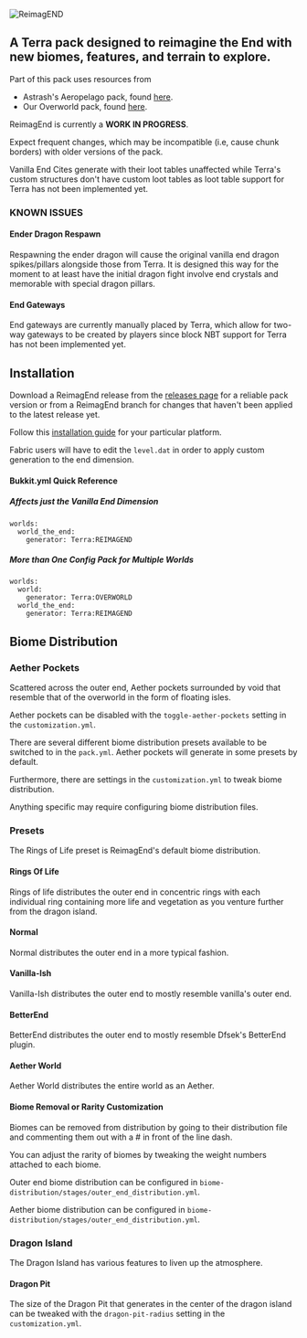 ![ReimagEND](https://github.com/user-attachments/assets/c407dcf6-ae98-4a7b-8db8-36b41d3ee7d3)

## A Terra pack designed to reimagine the End with new biomes, features, and terrain to explore.

Part of this pack uses resources from 
 - Astrash's Aeropelago pack, found [here](https://github.com/Astrashh/Aeropelago).
 - Our Overworld pack, found [here](https://github.com/PolyhedralDev/TerraOverworldConfig).

ReimagEnd is currently a **WORK IN PROGRESS**. 

Expect frequent changes, which may be incompatible (i.e, cause chunk borders) with older versions of the pack.

Vanilla End Cites generate with their loot tables unaffected while Terra's custom structures don't have custom 
loot tables as loot table support for Terra has not been implemented yet.

### KNOWN ISSUES
#### Ender Dragon Respawn
Respawning the ender dragon will cause the original vanilla end dragon spikes/pillars
alongside those from Terra. It is designed this way for the moment to at least have the initial
dragon fight involve end crystals and memorable with special dragon pillars.

#### End Gateways
End gateways are currently manually placed by Terra, which allow for two-way gateways to be created by players
since block NBT support for Terra has not been implemented yet.

## Installation
Download a ReimagEnd release from the [releases page](https://github.com/PolyhedralDev/ReimagEND/releases) for a reliable pack version 
or from a ReimagEnd branch for changes that haven't been applied to the latest release yet.

Follow this [installation guide](https://terra.polydev.org/install/index.html) for your particular platform.

Fabric users will have to edit the `level.dat` in order to apply custom generation to the end dimension.

#### Bukkit.yml Quick Reference 
##### Affects just the Vanilla End Dimension
```
worlds:
  world_the_end:
    generator: Terra:REIMAGEND
```
##### More than One Config Pack for Multiple Worlds 
```
worlds:
  world:
    generator: Terra:OVERWORLD
  world_the_end:
    generator: Terra:REIMAGEND
```

## Biome Distribution

### Aether Pockets
Scattered across the outer end, Aether pockets surrounded by void that
resemble that of the overworld in the form of floating isles.

Aether pockets can be disabled with the `toggle-aether-pockets` setting in the `customization.yml`.

There are several different biome distribution presets available to be switched
to in the `pack.yml`. Aether pockets will generate in some presets by default.

Furthermore, there are settings in the `customization.yml` to tweak 
biome distribution.

Anything specific may require configuring biome distribution files.

### Presets

The Rings of Life preset is ReimagEnd's default biome distribution.

#### Rings Of Life
Rings of life distributes the outer end in concentric rings with each individual 
ring containing more life and vegetation as you venture further from the dragon island.

#### Normal
Normal distributes the outer end in a more typical fashion.

#### Vanilla-Ish
Vanilla-Ish distributes the outer end to mostly resemble vanilla's outer end.

#### BetterEnd
BetterEnd distributes the outer end to mostly resemble Dfsek's BetterEnd plugin.

#### Aether World
Aether World distributes the entire world as an Aether.

#### Biome Removal or Rarity Customization
Biomes can be removed from distribution by going to their distribution file 
and commenting them out with a # in front of the line dash.

You can adjust the rarity of biomes by tweaking the weight numbers attached 
to each biome.

Outer end biome distribution can be configured in `biome-distribution/stages/outer_end_distribution.yml`.

Aether biome distribution can be configured in `biome-distribution/stages/outer_end_distribution.yml`.

### Dragon Island

The Dragon Island has various features to liven up the atmosphere.

#### Dragon Pit
The size of the Dragon Pit that generates in the center of the dragon island 
can be tweaked with the `dragon-pit-radius` setting in the `customization.yml`.